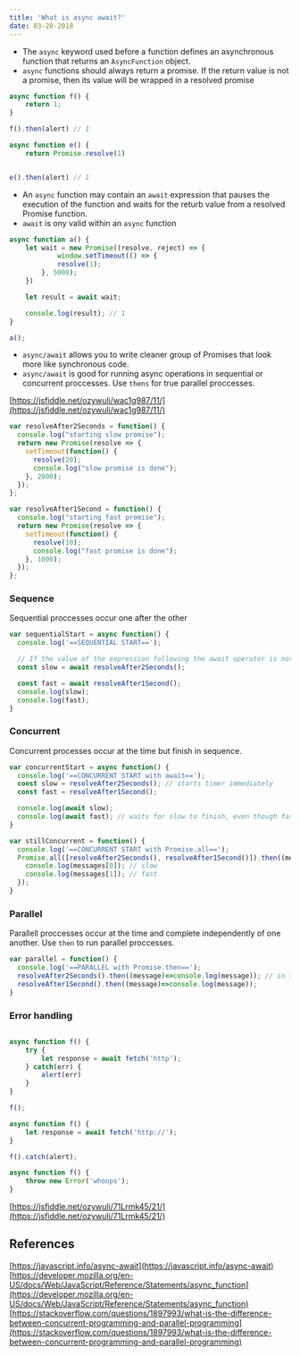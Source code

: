 ```yaml
---
title: 'What is async await?'
date: 03-28-2018
---
```


- The `async` keyword used before a function defines an asynchronous function that returns an `AsyncFunction` object. 
- `async` functions should always return a promise. If the return value is not a promise, then its value will be wrapped in a resolved promise

```js
async function f() {
    return 1;
}

f().then(alert) // 1

async function e() {
    return Promise.resolve(1)


e().then(alert) // 1
```

- An `async` function may contain an `await` expression that pauses the execution of the function and waits for the returb value from a resolved Promise function.
- `await` is ony valid within an `async` function

```js
async function a() {
    let wait = new Promise((resolve, reject) => {
    		window.setTimeout(() => {
            resolve(1);
        }, 5000);
    })

    let result = await wait;

    console.log(result); // 1
}

a();
```


- `async/await` allows you to write cleaner group of Promises that look more like synchronous code.
- `async/await` is good for running async operations in sequential or concurrent proccesses. Use `thens` for true parallel proccesses.


[https://jsfiddle.net/ozywuli/wac1g987/11/](https://jsfiddle.net/ozywuli/wac1g987/11/)

```js
var resolveAfter2Seconds = function() {
  console.log("starting slow promise");
  return new Promise(resolve => {
    setTimeout(function() {
      resolve(20);
      console.log("slow promise is done");
    }, 2000);
  });
};

var resolveAfter1Second = function() {
  console.log("starting fast promise");
  return new Promise(resolve => {
    setTimeout(function() {
      resolve(10);
      console.log("fast promise is done");
    }, 1000);
  });
};
```

### Sequence

Sequential proccesses occur one after the other

```js
var sequentialStart = async function() {
  console.log('==SEQUENTIAL START==');

  // If the value of the expression following the await operator is not a Promise, it's converted to a resolved Promise.
  const slow = await resolveAfter2Seconds();

  const fast = await resolveAfter1Second();
  console.log(slow);
  console.log(fast);
}
```

### Concurrent

Concurrent processes occur at the time but finish in sequence.

```js
var concurrentStart = async function() {
  console.log('==CONCURRENT START with await==');
  const slow = resolveAfter2Seconds(); // starts timer immediately
  const fast = resolveAfter1Second();

  console.log(await slow);
  console.log(await fast); // waits for slow to finish, even though fast is already done!
}

var stillConcurrent = function() {
  console.log('==CONCURRENT START with Promise.all==');
  Promise.all([resolveAfter2Seconds(), resolveAfter1Second()]).then((messages) => {
    console.log(messages[0]); // slow
    console.log(messages[1]); // fast
  });
}
```

### Parallel

Parallell proccesses occur at the time and complete independently of one another. Use `then` to run parallel proccesses.

```js
var parallel = function() {
  console.log('==PARALLEL with Promise.then==');
  resolveAfter2Seconds().then((message)=>console.log(message)); // in this case could be simply written as console.log(resolveAfter2Seconds());
  resolveAfter1Second().then((message)=>console.log(message));
}
```


### Error handling

```js

async function f() {
    try {
        let response = await fetch('http');
    } catch(err) {
        alert(err)
    }
}

f();

```


```js
async function f() {
    let response = await fetch('http://');
}

f().catch(alert);
```

```js
async function f() {
    throw new Error('whoops');
}
```

[https://jsfiddle.net/ozywuli/71Lrmk45/21/](https://jsfiddle.net/ozywuli/71Lrmk45/21/)

## References

[https://javascript.info/async-await](https://javascript.info/async-await)
[https://developer.mozilla.org/en-US/docs/Web/JavaScript/Reference/Statements/async_function](https://developer.mozilla.org/en-US/docs/Web/JavaScript/Reference/Statements/async_function)
[https://stackoverflow.com/questions/1897993/what-is-the-difference-between-concurrent-programming-and-parallel-programming](https://stackoverflow.com/questions/1897993/what-is-the-difference-between-concurrent-programming-and-parallel-programming)